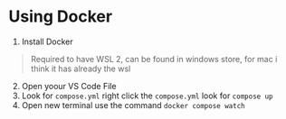 # Using Docker
1. Install Docker
> Required to have WSL 2, can be found in windows store, for mac i think it has already the wsl
2. Open yoour VS Code File
3. Look for `compose.yml` right click the `compose.yml` look for `compose up`
4. Open new terminal use the command `docker compose watch`
